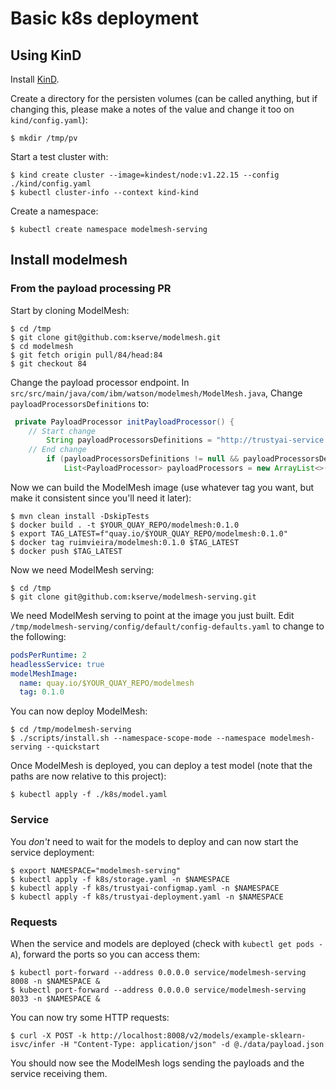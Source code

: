 # Basic k8s deployment

## Using KinD

Install [KinD](https://kind.sigs.k8s.io/docs/user/quick-start/#installation).

Create a directory for the persisten volumes (can be called anything, but if changing this, please make a notes of the value and change it too on `kind/config.yaml`):

```shell
$ mkdir /tmp/pv
```

Start a test cluster with:

```shell
$ kind create cluster --image=kindest/node:v1.22.15 --config ./kind/config.yaml
$ kubectl cluster-info --context kind-kind
```

Create a namespace:

```shell
$ kubectl create namespace modelmesh-serving
```

## Install modelmesh

### From the payload processing PR

Start by cloning ModelMesh:

```shell
$ cd /tmp
$ git clone git@github.com:kserve/modelmesh.git
$ cd modelmesh
$ git fetch origin pull/84/head:84
$ git checkout 84
```

Change the payload processor endpoint. In `src/src/main/java/com/ibm/watson/modelmesh/ModelMesh.java`, Change `payloadProcessorsDefinitions` to:

```java
 private PayloadProcessor initPayloadProcessor() {
    // Start change
        String payloadProcessorsDefinitions = "http://trustyai-service.modelmesh-serving/consumer/kserve/v2";
    // End change
        if (payloadProcessorsDefinitions != null && payloadProcessorsDefinitions.length() > 0) {
            List<PayloadProcessor> payloadProcessors = new ArrayList<>();
```

Now we can build the ModelMesh image (use whatever tag you want, but make it consistent since you'll need it later):

```shell
$ mvn clean install -DskipTests
$ docker build . -t $YOUR_QUAY_REPO/modelmesh:0.1.0
$ export TAG_LATEST=f"quay.io/$YOUR_QUAY_REPO/modelmesh:0.1.0"
$ docker tag ruimvieira/modelmesh:0.1.0 $TAG_LATEST
$ docker push $TAG_LATEST
```

Now we need ModelMesh serving:

```shell
$ cd /tmp
$ git clone git@github.com:kserve/modelmesh-serving.git
```

We need ModelMesh serving to point at the image you just built.
Edit `/tmp/modelmesh-serving/config/default/config-defaults.yaml` to change to the following:

```yaml
podsPerRuntime: 2
headlessService: true
modelMeshImage:
  name: quay.io/$YOUR_QUAY_REPO/modelmesh
  tag: 0.1.0
```

You can now deploy ModelMesh:

```shell
$ cd /tmp/modelmesh-serving
$ ./scripts/install.sh --namespace-scope-mode --namespace modelmesh-serving --quickstart
```

Once ModelMesh is deployed, you can deploy a test model (note that the paths are now relative to this project):

```shell
$ kubectl apply -f ./k8s/model.yaml
```

### Service

You _don't_ need to wait for the models to deploy and can now start the service deployment:

```shell
$ export NAMESPACE="modelmesh-serving"
$ kubectl apply -f k8s/storage.yaml -n $NAMESPACE
$ kubectl apply -f k8s/trustyai-configmap.yaml -n $NAMESPACE
$ kubectl apply -f k8s/trustyai-deployment.yaml -n $NAMESPACE
```

### Requests

When the service and models are deployed (check with `kubectl get pods -A`), forward the ports so you can access them:

```shell
$ kubectl port-forward --address 0.0.0.0 service/modelmesh-serving 8008 -n $NAMESPACE &
$ kubectl port-forward --address 0.0.0.0 service/modelmesh-serving 8033 -n $NAMESPACE &

```

You can now try some HTTP requests:

```shell
$ curl -X POST -k http://localhost:8008/v2/models/example-sklearn-isvc/infer -H "Content-Type: application/json" -d @./data/payload.json
```

You should now see the ModelMesh logs sending the payloads and the service receiving them.